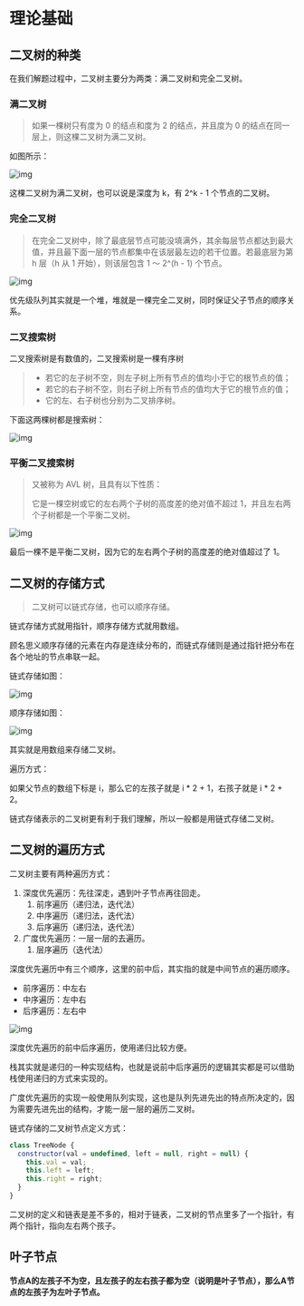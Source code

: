 # 理论基础

## 二叉树的种类

在我们解题过程中，二叉树主要分为两类：满二叉树和完全二叉树。

### 满二叉树

>   如果一棵树只有度为 0 的结点和度为 2 的结点，并且度为 0 的结点在同一层上，则这棵二叉树为满二叉树。

如图所示：

![img](https://qiniucloud.qishilong.space/images/20200806185805576.png)

这棵二叉树为满二叉树，也可以说是深度为 k，有 2^k - 1 个节点的二叉树。

### 完全二叉树

>   在完全二叉树中，除了最底层节点可能没填满外，其余每层节点都达到最大值，并且最下面一层的节点都集中在该层最左边的若干位置。若最底层为第 h 层（h 从 1 开始），则该层包含 1 ～ 2^(h - 1) 个节点。

![img](https://qiniucloud.qishilong.space/images/20200920221638903.png)

优先级队列其实就是一个堆，堆就是一棵完全二叉树，同时保证父子节点的顺序关系。

### 二叉搜索树

二叉搜索树是有数值的，二叉搜索树是一棵有序树

>   -   若它的左子树不空，则左子树上所有节点的值均小于它的根节点的值；
>   -   若它的右子树不空，则右子树上所有节点的值均大于它的根节点的值；
>   -   它的左、右子树也分别为二叉排序树。

下面这两棵树都是搜索树：

![img](https://qiniucloud.qishilong.space/images/20200806190304693.png)

### 平衡二叉搜索树

>   又被称为 AVL 树，且具有以下性质：
>
>   它是一棵空树或它的左右两个子树的高度差的绝对值不超过 1，并且左右两个子树都是一个平衡二叉树。

![img](https://qiniucloud.qishilong.space/images/20200806190511967.png)

最后一棵不是平衡二叉树，因为它的左右两个子树的高度差的绝对值超过了 1。

## 二叉树的存储方式

>   二叉树可以链式存储，也可以顺序存储。

链式存储方式就用指针，顺序存储方式就用数组。

顾名思义顺序存储的元素在内存是连续分布的，而链式存储则是通过指针把分布在各个地址的节点串联一起。

链式存储如图：

![img](https://qiniucloud.qishilong.space/images/2020092019554618.png)

顺序存储如图：

![img](https://qiniucloud.qishilong.space/images/20200920200429452.png)

其实就是用数组来存储二叉树。

遍历方式：

如果父节点的数组下标是 i，那么它的左孩子就是 i * 2 + 1，右孩子就是 i * 2 + 2。

链式存储表示的二叉树更有利于我们理解，所以一般都是用链式存储二叉树。

## 二叉树的遍历方式

二叉树主要有两种遍历方式：

1.   深度优先遍历：先往深走，遇到叶子节点再往回走。
     1.   前序遍历（递归法，迭代法）
     2.   中序遍历（递归法，迭代法）
     3.   后序遍历（递归法，迭代法）
2.   广度优先遍历：一层一层的去遍历。
     1.   层序遍历（迭代法）

深度优先遍历中有三个顺序，这里的前中后，其实指的就是中间节点的遍历顺序。

-   前序遍历：中左右
-   中序遍历：左中右
-   后序遍历：左右中

![img](https://qiniucloud.qishilong.space/images/20200806191109896.png)

深度优先遍历的前中后序遍历，使用递归比较方便。

栈其实就是递归的一种实现结构，也就是说前中后序遍历的逻辑其实都是可以借助栈使用递归的方式来实现的。

广度优先遍历的实现一般使用队列实现，这也是队列先进先出的特点所决定的，因为需要先进先出的结构，才能一层一层的遍历二叉树。

链式存储的二叉树节点定义方式：

```js
class TreeNode {
  constructor(val = undefined, left = null, right = null) {
    this.val = val;
    this.left = left;
    this.right = right;
  }
}
```

二叉树的定义和链表是差不多的，相对于链表，二叉树的节点里多了一个指针，有两个指针，指向左右两个孩子。

## 叶子节点

**节点A的左孩子不为空，且左孩子的左右孩子都为空（说明是叶子节点），那么A节点的左孩子为左叶子节点。**